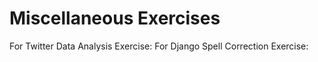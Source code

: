 Miscellaneous Exercises
=======================
For Twitter Data Analysis Exercise:
For Django Spell Correction Exercise:

